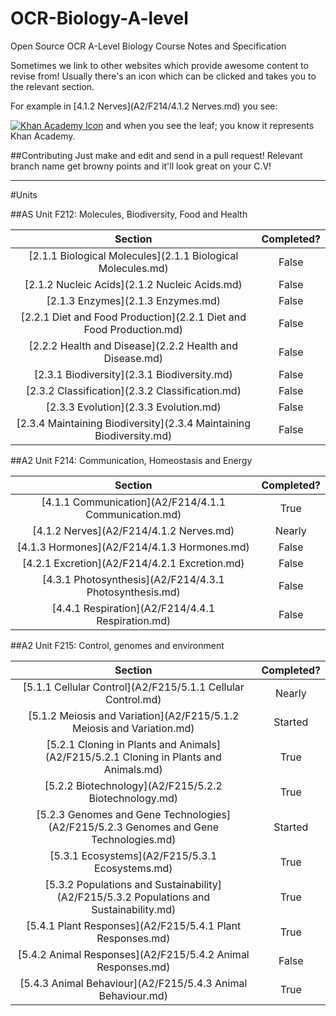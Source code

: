 OCR-Biology-A-level
==================

Open Source OCR A-Level Biology Course Notes and Specification

Sometimes we link to other websites which provide awesome content to revise from! Usually there's an icon which can be clicked and takes you to the relevant section.

For example in [4.1.2 Nerves](A2/F214/4.1.2 Nerves.md) you see:

[![Khan Academy Icon](https://s3.amazonaws.com/f.cl.ly/items/0j0g3f2t2i0i2O1B163w/favicon.ico)](https://www.khanacademy.org) and when you see the leaf; you know it represents Khan Academy.

##Contributing
Just make and edit and send in a pull request!
Relevant branch name get browny points and it'll look great on your C.V!
___

#Units

##AS Unit F212: Molecules, Biodiversity, Food and Health

| Section        | Completed?           |
| :-------------: |:-------------:|
| [2.1.1 Biological Molecules](2.1.1 Biological Molecules.md)| False |
| [2.1.2 Nucleic Acids](2.1.2 Nucleic Acids.md)| False      |
| [2.1.3 Enzymes](2.1.3 Enzymes.md)| False      |
| [2.2.1 Diet and Food Production](2.2.1 Diet and Food Production.md)| False      |
| [2.2.2 Health and Disease](2.2.2 Health and Disease.md)| False      |
| [2.3.1 Biodiversity](2.3.1 Biodiversity.md)| False      |
| [2.3.2 Classification](2.3.2 Classification.md)| False      |
| [2.3.3 Evolution](2.3.3 Evolution.md)| False      |
| [2.3.4 Maintaining Biodiversity](2.3.4 Maintaining Biodiversity.md)| False      |


##A2 Unit F214: Communication, Homeostasis and Energy

| Section        | Completed?           |
| :-------------: |:-------------:|
| [4.1.1 Communication](A2/F214/4.1.1 Communication.md)| True |
| [4.1.2 Nerves](A2/F214/4.1.2 Nerves.md)| Nearly      |
| [4.1.3 Hormones](A2/F214/4.1.3 Hormones.md)| False      |
| [4.2.1 Excretion](A2/F214/4.2.1 Excretion.md)| False      |
| [4.3.1 Photosynthesis](A2/F214/4.3.1 Photosynthesis.md)| False      |
| [4.4.1 Respiration](A2/F214/4.4.1 Respiration.md)| False      |

##A2 Unit F215: Control, genomes and environment

| Section        | Completed?           |
| :-------------: |:-------------:|
| [5.1.1 Cellular Control](A2/F215/5.1.1 Cellular Control.md)| Nearly |
| [5.1.2 Meiosis and Variation](A2/F215/5.1.2 Meiosis and Variation.md)| Started |
| [5.2.1 Cloning in Plants and Animals](A2/F215/5.2.1 Cloning in Plants and Animals.md)| True |
| [5.2.2 Biotechnology](A2/F215/5.2.2 Biotechnology.md)| True |
| [5.2.3 Genomes and Gene Technologies](A2/F215/5.2.3 Genomes and Gene Technologies.md)| Started |
| [5.3.1 Ecosystems](A2/F215/5.3.1 Ecosystems.md)| True |
| [5.3.2 Populations and Sustainability](A2/F215/5.3.2 Populations and Sustainability.md)| True |
| [5.4.1 Plant Responses](A2/F215/5.4.1 Plant Responses.md)| True |
| [5.4.2 Animal Responses](A2/F215/5.4.2 Animal Responses.md)| False |
| [5.4.3 Animal Behaviour](A2/F215/5.4.3 Animal Behaviour.md)| True |
